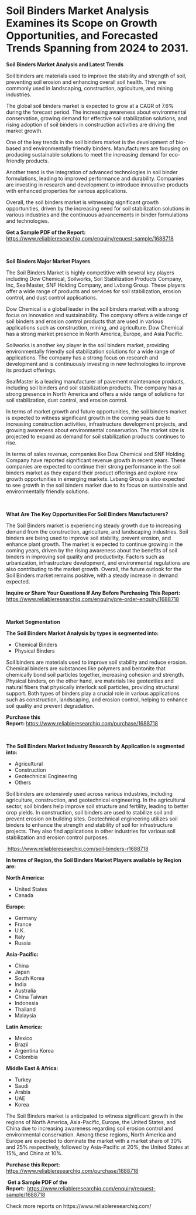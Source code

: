<p><h1>Soil Binders Market Analysis Examines its Scope on Growth Opportunities, and Forecasted Trends Spanning from 2024 to 2031.</h1></p><p><strong>Soil Binders Market Analysis and Latest Trends</strong></p>
<p><p>Soil binders are materials used to improve the stability and strength of soil, preventing soil erosion and enhancing overall soil health. They are commonly used in landscaping, construction, agriculture, and mining industries.</p><p>The global soil binders market is expected to grow at a CAGR of 7.6% during the forecast period. The increasing awareness about environmental conservation, growing demand for effective soil stabilization solutions, and rising adoption of soil binders in construction activities are driving the market growth.</p><p>One of the key trends in the soil binders market is the development of bio-based and environmentally friendly binders. Manufacturers are focusing on producing sustainable solutions to meet the increasing demand for eco-friendly products.</p><p>Another trend is the integration of advanced technologies in soil binder formulations, leading to improved performance and durability. Companies are investing in research and development to introduce innovative products with enhanced properties for various applications.</p><p>Overall, the soil binders market is witnessing significant growth opportunities, driven by the increasing need for soil stabilization solutions in various industries and the continuous advancements in binder formulations and technologies.</p></p>
<p><strong>Get a Sample PDF of the Report:&nbsp;</strong> <a href="https://www.reliableresearchiq.com/enquiry/request-sample/1688718">https://www.reliableresearchiq.com/enquiry/request-sample/1688718</a></p>
<p>&nbsp;</p>
<p><strong>Soil Binders Major Market Players</strong></p>
<p><p>The Soil Binders Market is highly competitive with several key players including Dow Chemical, Soilworks, Soil Stabilization Products Company, Inc, SealMaster, SNF Holding Company, and Lvbang Group. These players offer a wide range of products and services for soil stabilization, erosion control, and dust control applications.</p><p>Dow Chemical is a global leader in the soil binders market with a strong focus on innovation and sustainability. The company offers a wide range of soil binders and erosion control products that are used in various applications such as construction, mining, and agriculture. Dow Chemical has a strong market presence in North America, Europe, and Asia Pacific.</p><p>Soilworks is another key player in the soil binders market, providing environmentally friendly soil stabilization solutions for a wide range of applications. The company has a strong focus on research and development and is continuously investing in new technologies to improve its product offerings.</p><p>SealMaster is a leading manufacturer of pavement maintenance products, including soil binders and soil stabilization products. The company has a strong presence in North America and offers a wide range of solutions for soil stabilization, dust control, and erosion control.</p><p>In terms of market growth and future opportunities, the soil binders market is expected to witness significant growth in the coming years due to increasing construction activities, infrastructure development projects, and growing awareness about environmental conservation. The market size is projected to expand as demand for soil stabilization products continues to rise.</p><p>In terms of sales revenue, companies like Dow Chemical and SNF Holding Company have reported significant revenue growth in recent years. These companies are expected to continue their strong performance in the soil binders market as they expand their product offerings and explore new growth opportunities in emerging markets. Lvbang Group is also expected to see growth in the soil binders market due to its focus on sustainable and environmentally friendly solutions.</p></p>
<p>&nbsp;</p>
<p><strong>What Are The Key Opportunities For Soil Binders Manufacturers?</strong></p>
<p><p>The Soil Binders market is experiencing steady growth due to increasing demand from the construction, agriculture, and landscaping industries. Soil binders are being used to improve soil stability, prevent erosion, and enhance plant growth. The market is expected to continue growing in the coming years, driven by the rising awareness about the benefits of soil binders in improving soil quality and productivity. Factors such as urbanization, infrastructure development, and environmental regulations are also contributing to the market growth. Overall, the future outlook for the Soil Binders market remains positive, with a steady increase in demand expected.</p></p>
<p><strong>Inquire or Share Your Questions If Any Before Purchasing This Report:</strong> <a href="https://www.reliableresearchiq.com/enquiry/pre-order-enquiry/1688718">https://www.reliableresearchiq.com/enquiry/pre-order-enquiry/1688718</a></p>
<p>&nbsp;</p>
<p><strong>Market Segmentation</strong></p>
<p><strong>The Soil Binders Market Analysis by types is segmented into:</strong></p>
<p><ul><li>Chemical Binders</li><li>Physical Binders</li></ul></p>
<p><p>Soil binders are materials used to improve soil stability and reduce erosion. Chemical binders are substances like polymers and bentonite that chemically bond soil particles together, increasing cohesion and strength. Physical binders, on the other hand, are materials like geotextiles and natural fibers that physically interlock soil particles, providing structural support. Both types of binders play a crucial role in various applications such as construction, landscaping, and erosion control, helping to enhance soil quality and prevent degradation.</p></p>
<p><strong>Purchase this Report:&nbsp;</strong><a href="https://www.reliableresearchiq.com/purchase/1688718">https://www.reliableresearchiq.com/purchase/1688718</a></p>
<p>&nbsp;</p>
<p><strong>The Soil Binders Market Industry Research by Application is segmented into:</strong></p>
<p><ul><li>Agricultural</li><li>Construction</li><li>Geotechnical Engineering</li><li>Others</li></ul></p>
<p><p>Soil binders are extensively used across various industries, including agriculture, construction, and geotechnical engineering. In the agricultural sector, soil binders help improve soil structure and fertility, leading to better crop yields. In construction, soil binders are used to stabilize soil and prevent erosion on building sites. Geotechnical engineering utilizes soil binders to enhance the strength and stability of soil for infrastructure projects. They also find applications in other industries for various soil stabilization and erosion control purposes.</p></p>
<p><a href="https://www.reliableresearchiq.com/soil-binders-r1688718">&nbsp;https://www.reliableresearchiq.com/soil-binders-r1688718</a></p>
<p><strong>In terms of Region, the Soil Binders Market Players available by Region are:</strong></p>
<p>
    <p> <strong> North America: </strong>
        <ul>
            <li>United States</li>
            <li>Canada</li>
        </ul>
        </p> 
    <p> <strong> Europe: </strong>
        <ul>
            <li>Germany</li>
            <li>France</li>
            <li>U.K.</li>
            <li>Italy</li>
            <li>Russia</li>
        </ul>
        </p> 
    <p> <strong> Asia-Pacific: </strong>
        <ul>
            <li>China</li>
            <li>Japan</li>
            <li>South Korea</li>
            <li>India</li>
            <li>Australia</li>
            <li>China Taiwan</li>
            <li>Indonesia</li>
            <li>Thailand</li>
            <li>Malaysia</li>
        </ul>
        </p> 
    <p> <strong> Latin America: </strong>
        <ul>
            <li>Mexico</li>
            <li>Brazil</li>
            <li>Argentina Korea</li>
            <li>Colombia</li>
        </ul>
        </p> 
    <p> <strong> Middle East & Africa: </strong>
        <ul>
            <li>Turkey</li>
            <li>Saudi</li>
            <li>Arabia</li>
            <li>UAE</li>
            <li>Korea</li>
        </ul>
    </p>
    </p>
<p><p>The Soil Binders market is anticipated to witness significant growth in the regions of North America, Asia-Pacific, Europe, the United States, and China due to increasing awareness regarding soil erosion control and environmental conservation. Among these regions, North America and Europe are expected to dominate the market with a market share of 30% and 25% respectively, followed by Asia-Pacific at 20%, the United States at 15%, and China at 10%.</p></p>
<p><strong>Purchase this Report: </strong><a href="https://www.reliableresearchiq.com/purchase/1688718">https://www.reliableresearchiq.com/purchase/1688718</a></p>
<p>&nbsp;<strong>Get a Sample PDF of the Report:&nbsp;&nbsp;</strong><a href="https://www.reliableresearchiq.com/enquiry/request-sample/1688718">https://www.reliableresearchiq.com/enquiry/request-sample/1688718</a></p>
<p><strong></strong></p>
<p>Check more reports on https://www.reliableresearchiq.com/</p>
